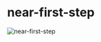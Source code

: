 # near-first-step
![near-first-step](https://user-images.githubusercontent.com/23380927/161049467-56fb5a91-c513-4348-a7b5-0e65b2a6fdc9.PNG)
